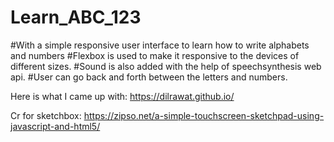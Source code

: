 # Learn_ABC_123

#With a simple responsive user interface to learn how to write alphabets and numbers
#Flexbox is used to make it responsive to the devices of different sizes.
#Sound is also added with the help of speechsynthesis web api.
#User can go back and forth between the letters and numbers.

Here is what I came up with: https://dilrawat.github.io/

Cr for sketchbox: https://zipso.net/a-simple-touchscreen-sketchpad-using-javascript-and-html5/
